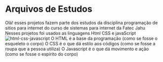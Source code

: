 <h1 font-color="blue">Arquivos de Estudos</h1>

Olá! esses projetos fazem parte dos estudos da disciplina
programação de sitios para internet do curso de sistemas para internet
da Fatec Jahu
Nesses projetos foi usados as linguagens Html CSS e javaScript
![html-css-javascript](https://github.com/joelbrasil/arquivo_joel/assets/139926693/934cce99-220a-475f-9514-747269e6d83e)
O HTML é a base da programação (como se fosse o esqueleto o corpo)
O CSS é o que dá estilo aos códigos (como se fosse a roupa que a pessoa utiliza)
O Javascript é o que dá movimento e ação  (como se fosse o espírito do corpo)
